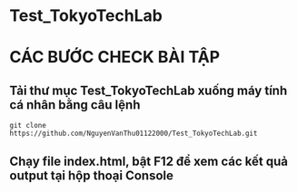 # Test_TokyoTechLab
# CÁC BƯỚC CHECK BÀI TẬP
## Tải thư mục Test_TokyoTechLab xuống máy tính cá nhân bằng câu lệnh
 ```git clone https://github.com/NguyenVanThu01122000/Test_TokyoTechLab.git```
## Chạy file index.html, bật F12 để xem các kết quả output tại hộp thoại Console
